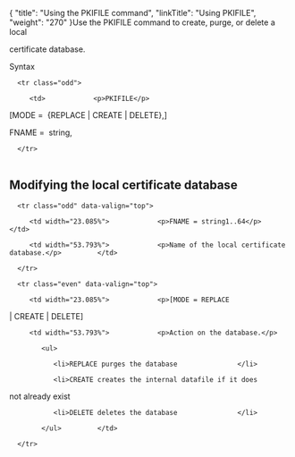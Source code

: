 {
    "title": "Using  the PKIFILE command",
    "linkTitle": "Using PKIFILE",
    "weight": "270"
}Use the PKIFILE command to create, purge, or delete a local
certificate database.

Syntax

<table data-cellspacing="0">
   <tbody>
      <tr class="odd">
         <td>            <p>PKIFILE</p>
<div>
[MODE =  {REPLACE | CREATE | DELETE},]
</div>
<div>
FNAME =  string,
</div>         </td>
      </tr>
   </tbody>
</table>

## Modifying the local certificate database

<table data-cellspacing="0">
   <tbody>
      <tr class="odd" data-valign="top">
         <td width="23.085%">            <p>FNAME = string1..64</p>         </td>
         <td width="53.793%">            <p>Name of the local certificate database.</p>         </td>
      </tr>
      <tr class="even" data-valign="top">
         <td width="23.085%">            <p>[MODE = REPLACE
| CREATE | DELETE]</p>         </td>
         <td width="53.793%">            <p>Action on the database.</p>
            <ul>
               <li>REPLACE purges the database               </li>
               <li>CREATE creates the internal datafile if it does
not already exist               </li>
               <li>DELETE deletes the database               </li>
            </ul>         </td>
      </tr>
   </tbody>
</table>
